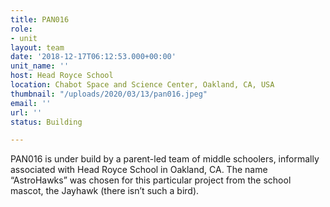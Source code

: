 ```yaml
---
title: PAN016
role:
- unit
layout: team
date: '2018-12-17T06:12:53.000+00:00'
unit_name: ''
host: Head Royce School
location: Chabot Space and Science Center, Oakland, CA, USA
thumbnail: "/uploads/2020/03/13/pan016.jpeg"
email: ''
url: ''
status: Building

---
```

PAN016 is under build by a parent-led team of middle schoolers, informally associated with Head Royce School in Oakland, CA. The name “AstroHawks” was chosen for this particular project from the school mascot, the Jayhawk (there isn’t such a bird).